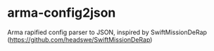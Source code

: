 # arma-config2json
Arma rapified config parser to JSON, inspired by SwiftMissionDeRap (https://github.com/headswe/SwiftMissionDeRap)
